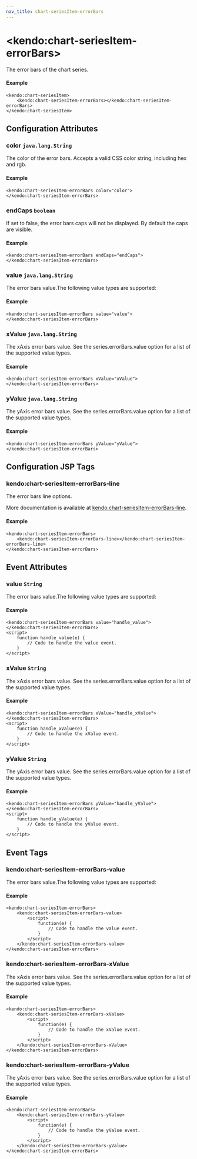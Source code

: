 ```yaml
---
nav_title: chart-seriesItem-errorBars
---
```


# \<kendo:chart-seriesItem-errorBars\>

The error bars of the chart series.

#### Example
    <kendo:chart-seriesItem>
        <kendo:chart-seriesItem-errorBars></kendo:chart-seriesItem-errorBars>
    </kendo:chart-seriesItem>

## Configuration Attributes

### color `java.lang.String`

The color of the error bars. Accepts a valid CSS color string, including hex and rgb.

#### Example
    <kendo:chart-seriesItem-errorBars color="color">
    </kendo:chart-seriesItem-errorBars>

### endCaps `boolean`

If set to false, the error bars caps will not be displayed. By default the caps are visible.

#### Example
    <kendo:chart-seriesItem-errorBars endCaps="endCaps">
    </kendo:chart-seriesItem-errorBars>

### value `java.lang.String`

The error bars value.The following value types are supported:

#### Example
    <kendo:chart-seriesItem-errorBars value="value">
    </kendo:chart-seriesItem-errorBars>

### xValue `java.lang.String`

The xAxis error bars value. See the series.errorBars.value option for a list of the supported value types.

#### Example
    <kendo:chart-seriesItem-errorBars xValue="xValue">
    </kendo:chart-seriesItem-errorBars>

### yValue `java.lang.String`

The yAxis error bars value. See the series.errorBars.value option for a list of the supported value types.

#### Example
    <kendo:chart-seriesItem-errorBars yValue="yValue">
    </kendo:chart-seriesItem-errorBars>


##  Configuration JSP Tags

### kendo:chart-seriesItem-errorBars-line

The error bars line options.

More documentation is available at [kendo:chart-seriesItem-errorBars-line](/kendo-ui/api/wrappers/jsp/chart/seriesitem-errorbars-line).

#### Example

    <kendo:chart-seriesItem-errorBars>
        <kendo:chart-seriesItem-errorBars-line></kendo:chart-seriesItem-errorBars-line>
    </kendo:chart-seriesItem-errorBars>


## Event Attributes

### value `String`

The error bars value.The following value types are supported:


#### Example
    <kendo:chart-seriesItem-errorBars value="handle_value">
    </kendo:chart-seriesItem-errorBars>
    <script>
        function handle_value(e) {
            // Code to handle the value event.
        }
    </script>

### xValue `String`

The xAxis error bars value. See the series.errorBars.value option for a list of the supported value types.


#### Example
    <kendo:chart-seriesItem-errorBars xValue="handle_xValue">
    </kendo:chart-seriesItem-errorBars>
    <script>
        function handle_xValue(e) {
            // Code to handle the xValue event.
        }
    </script>

### yValue `String`

The yAxis error bars value. See the series.errorBars.value option for a list of the supported value types.


#### Example
    <kendo:chart-seriesItem-errorBars yValue="handle_yValue">
    </kendo:chart-seriesItem-errorBars>
    <script>
        function handle_yValue(e) {
            // Code to handle the yValue event.
        }
    </script>

## Event Tags

### kendo:chart-seriesItem-errorBars-value

The error bars value.The following value types are supported:


#### Example
    <kendo:chart-seriesItem-errorBars>
        <kendo:chart-seriesItem-errorBars-value>
            <script>
                function(e) {
                    // Code to handle the value event.
                }
            </script>
        </kendo:chart-seriesItem-errorBars-value>
    </kendo:chart-seriesItem-errorBars>

### kendo:chart-seriesItem-errorBars-xValue

The xAxis error bars value. See the series.errorBars.value option for a list of the supported value types.


#### Example
    <kendo:chart-seriesItem-errorBars>
        <kendo:chart-seriesItem-errorBars-xValue>
            <script>
                function(e) {
                    // Code to handle the xValue event.
                }
            </script>
        </kendo:chart-seriesItem-errorBars-xValue>
    </kendo:chart-seriesItem-errorBars>

### kendo:chart-seriesItem-errorBars-yValue

The yAxis error bars value. See the series.errorBars.value option for a list of the supported value types.


#### Example
    <kendo:chart-seriesItem-errorBars>
        <kendo:chart-seriesItem-errorBars-yValue>
            <script>
                function(e) {
                    // Code to handle the yValue event.
                }
            </script>
        </kendo:chart-seriesItem-errorBars-yValue>
    </kendo:chart-seriesItem-errorBars>

